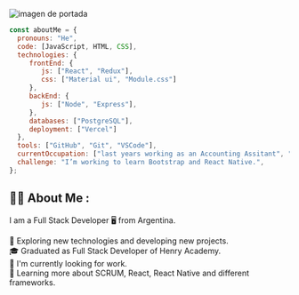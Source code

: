 ![imagen de portada](https://res.cloudinary.com/de2od3piw/image/upload/v1668542259/pics/portada_nhh8uq.gif)
 
 
 ```javascript
 const aboutMe = {
   pronouns: "He",
   code: [JavaScript, HTML, CSS],
   technologies: {
      frontEnd: {
         js: ["React", "Redux"],
         css: ["Material ui", "Module.css"]
      },
      backEnd: {
         js: ["Node", "Express"],   
      },
      databases: ["PostgreSQL"],
      deployment: ["Vercel"]
   },
   tools: ["GitHub", "Git", "VSCode"],
   currentOccupation: ["last years working as an Accounting Assitant", "now open for new job opportunities"],
   challenge: "I’m working to learn Bootstrap and React Native.",
};
 ```

<h2>👨‍💻 About Me : </h2>

I am a Full Stack Developer :desktop_computer: from Argentina.

🤔   Exploring new technologies and developing new projects.</br>
🎓   Graduated as Full Stack Developer of Henry Academy.</br>
💼   I'm currently looking for work.</br>
🌱   Learning more about SCRUM, React, React Native and different frameworks.</br></br>
